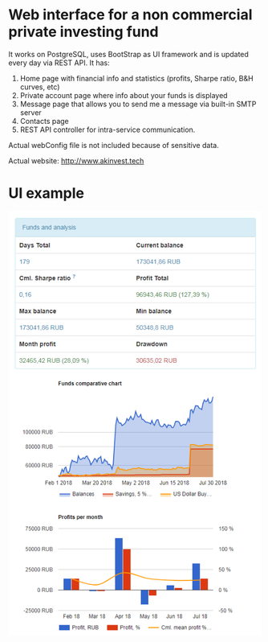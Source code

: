 # Web interface for a non commercial private investing fund

It works on PostgreSQL, uses BootStrap as UI framework and is updated every day via REST API.
It has:
1) Home page with financial info and statistics (profits, Sharpe ratio, B&H curves, etc)
2) Private account page where info about your funds is displayed
3) Message page that allows you to send me a message via built-in SMTP server
4) Contacts page
5) REST API controller for intra-service communication.

Actual webConfig file is not included because of sensitive data.

Actual website: http://www.akinvest.tech

# UI example
![alt text](screenshot.png)
